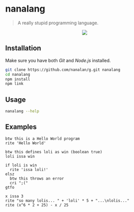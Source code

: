 # nanalang
> A really stupid programming language.

<p align="center">
  <img src='https://avatars2.githubusercontent.com/u/9429556?v=3&s=160'>
</p>

## Installation
Make sure you have both *Git* and *Node.js* installed.
```sh
git clone https://github.com/nanalan/g.git nanalang
cd nanalang
npm install
npm link
```

## Usage
```sh
nanalang --help
```

## Examples

```
btw this is a Hello World program
rite 'Hello World'
```

```
btw this defines loli as win (boolean true)
loli issa win

if loli is win
  rite 'issa loli!'
elsz
  btw this throws an error
  cri ";("
gtfo
```

```
x issa 3
rite "so many lolis... " + 'loli' * 5 + "...\nlolis..."
rite (x^6 * 2 + 25) - x / 25
```